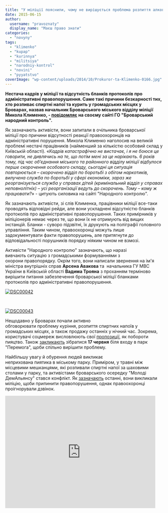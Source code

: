 ```yaml
---
title: "У міліції пояснили, чому не вирішується проблема розпиття алкоголю та куріння у громадських місцях"
date: 2015-06-15
author: 
  username: "pravoznaty"
  display_name: "Маєш право знати"
categories: 
  - "novyny"
tags: 
  - "klimenko"
  - "kupap"
  - "kurinnya"
  - "militsiya"
  - "narodniy-kontrol"
  - "novini"
  - "pyyatstvo"
coverImage: "wp-content/uploads/2014/10/Prokuror-ta-Klimenko-0166.jpg"
---
```


**Нестача кадрів у міліції та відсутність бланків протоколів про адміністративні правопорушення. Саме такі причини безкарності тих, хто розпиває спиртні напої та курить у громадських місцях у Броварах, назвав начальник Броварського міського відділу міліції Микола Клименко, - [повідомляє](http://nk.mybrovary.com/problema-rozpittya-spirtnih-napoyiv-ta-diyi-militsiyi/) на своєму сайті ГО "Броварський народний контроль".**

Як зазначають активісти, вони запитали в очільника броварської міліції про причини відсутності реакції правоохоронців на адміністративні порушення. Микола Клименко наголосив на великій проблемі нестачі працівників (найменший за кількістю особовий склад у Київській області). «_Кадрів катастрафічно не вистачає, і я не боюся це говорити, не дивлячись на те, що потім мені за це нарікають. 6 років тому, під час об’єднання міського та районного відділу міліції відбулося перше скорочення особового складу, сьогодні ця ситуація повторюється – скорочено відділ по боротьбі з обігом наркотиків, вилучена служба по боротьбі у сфері економіки, зараз же реорганізується служба у справах дітей (кримінальний відділ у справах неповнолітніх) – усі реорганізації ведуть до скорочень. Тому – кому ж працювати?_» - цитують силовика на сайті "Народного контролю".

Як зазначають активісти, зі слів Клименка, працівники міліції все-таки проводять відповідні рейди, але вони ускладнені відсутністю бланків протоколів про адміністративні правопорушення. Таких примірників у міліціонерів немає через те, що вони їх не отримують від вищих інстанцій. Бланки - суворо підзвітні, їх друкують на поліграфії головного управління. Таким чином, правоохоронці можуть лише задокументувати факти правопорушень, але притягнути до відповідальності порушників порядку ніяким чином не взмозі.

Активісти "Народного контролю" зазначають, що наразі вивчають ситуацію з громадськими формуваннями з охорони правопорядку. Окрім того, вони написали звернення на ім'я міністра внутрішніх справ **Арсена Авакова** та  начальника ГУ МВС України в Київській області **Вадима Трояна** з проханням терміново вирішити питання забезпечення броварської міліції бланками протоколів про адміністративні правопорушення.

[![DSC00042](https://mpz.brovary.org/wp-content/uploads/2015/06/DSC00042.jpg)](https://mpz.brovary.org/wp-content/uploads/2015/06/DSC00042.jpg)

 

[![DSC00043](https://mpz.brovary.org/wp-content/uploads/2015/06/DSC00043.jpg)](https://mpz.brovary.org/wp-content/uploads/2015/06/DSC00043.jpg)

Нещодавно у Броварах почали активно обговорювати проблему куріння, розпиття спиртних напоїв у громадських місцях, а також продажу останніх у нічний час. Зокрема, користувачі соцмереж висловлюють свої [пропозиції](https://www.facebook.com/groups/brovary/permalink/1053968717966427/), як побороти пияцтво. Також [закликають](https://www.facebook.com/groups/brovary/permalink/1055056664524299/) зібратися **17 червня** біля входу в парк "Перемога", щоби спільно вирішити проблему.

Найбільшу увагу й обурення людей викликає неприхована пиятика в міському парку. Приміром, у травні між місцевими мешканцями, які розпивали спиртні напої за шаховими столами у парку, та активістами броварського осередку "Молоді ДемАльянсу" стався конфлікт. Як [зазначають](https://www.facebook.com/groups/brovary/permalink/1042517089111590/) останні, вони викликали міліцію, щоби припинити правопорушення, однак правоохоронці проігнорували дзвінок.

<iframe src="https://www.youtube.com/embed/DXlsMG08QIs" width="480" height="360" frameborder="0" allowfullscreen="allowfullscreen"></iframe>
